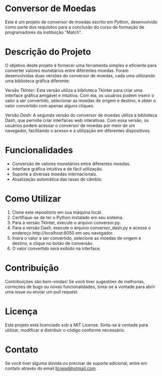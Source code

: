 # Conversor de Moedas
Este é um projeto de conversor de moedas escrito em Python, desenvolvido como parte dos requisitos para a conclusão do curso de formação de programadores da instituição "Match".

# Descrição do Projeto
O objetivo deste projeto é fornecer uma ferramenta simples e eficiente para converter valores monetários entre diferentes moedas. Foram desenvolvidas duas versões do conversor de moedas, cada uma utilizando uma biblioteca gráfica diferente:

Versão *TkInter*: Esta versão utiliza a biblioteca TkInter para criar uma interface gráfica amigável e intuitiva. Com ela, os usuários podem inserir o valor a ser convertido, selecionar as moedas de origem e destino, e obter o valor convertido com apenas alguns cliques.

Versão *Dash*: A segunda versão do conversor de moedas utiliza a biblioteca Dash, que permite criar interfaces web interativas. Com essa versão, os usuários podem acessar o conversor de moedas por meio de um navegador, facilitando o acesso e a utilização em diferentes dispositivos.

# Funcionalidades
- Conversão de valores monetários entre diferentes moedas.
- Interface gráfica intuitiva e de fácil utilização.
- Suporte a diversas moedas internacionais.
- Atualização automática das taxas de câmbio.
# Como Utilizar
1. Clone este repositório em sua máquina local.
2. Certifique-se de ter o Python instalado em seu sistema.
3. Para a versão TkInter, execute o arquivo conversor.py.
4. Para a versão Dash, execute o arquivo conversor_dash.py e acesse o endereço http://localhost:8050 em seu navegador.
5. Insira o valor a ser convertido, selecione as moedas de origem e destino, e clique no botão de conversão.
6. O valor convertido será exibido na interface.
   
# Contribuição
Contribuições são bem-vindas! Se você tiver sugestões de melhorias, correções de bugs ou novas funcionalidades, sinta-se à vontade para abrir uma issue ou enviar um pull request.

# Licença
Este projeto está licenciado sob a MIT License. Sinta-se à vontade para utilizar, modificar e distribuir o código conforme necessário.

# Contato
Se você tiver alguma dúvida ou precisar de suporte adicional, entre em contato através do email llcreis@hotmail.com .
